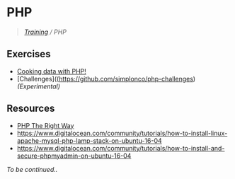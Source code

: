 # PHP
>_[Training](https://github.com/simplonco/training) / PHP_

## Exercises

* [Cooking data with PHP!](https://github.com/simplonco/Cooking-data-with-PHP)
* [Challenges]((https://github.com/simplonco/php-challenges) _(Experimental)_

## Resources

* [PHP The Right Way](http://www.phptherightway.com/)
* https://www.digitalocean.com/community/tutorials/how-to-install-linux-apache-mysql-php-lamp-stack-on-ubuntu-16-04
* https://www.digitalocean.com/community/tutorials/how-to-install-and-secure-phpmyadmin-on-ubuntu-16-04

_To be continued.._

